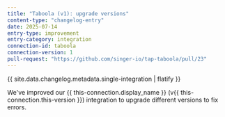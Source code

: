 ```yaml
---
title: "Taboola (v1): upgrade versions"
content-type: "changelog-entry"
date: 2025-07-14
entry-type: improvement
entry-category: integration
connection-id: taboola
connection-version: 1
pull-request: "https://github.com/singer-io/tap-taboola/pull/23"
---
```

{{ site.data.changelog.metadata.single-integration | flatify }}

We've improved our {{ this-connection.display_name }} (v{{ this-connection.this-version }}) integration to upgrade different versions to fix errors.